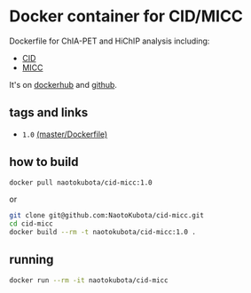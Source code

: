 # Docker container for CID/MICC

Dockerfile for ChIA-PET and HiChIP analysis including:
- [CID](http://groups.csail.mit.edu/cgs/gem/cid/)
- [MICC](http://bioinfo.au.tsinghua.edu.cn/member/xwwang/MICCusage/)

It's on [dockerhub](https://hub.docker.com/r/naotokubota/cid-micc) and [github](https://github.com/NaotoKubota/cid-micc).

## tags and links
- `1.0` [(master/Dockerfile)](https://github.com/NaotoKubota/cid-micc/blob/master/Dockerfile)

## how to build

```sh
docker pull naotokubota/cid-micc:1.0
```

or

```sh
git clone git@github.com:NaotoKubota/cid-micc.git
cd cid-micc
docker build --rm -t naotokubota/cid-micc:1.0 .
```

## running

```sh
docker run --rm -it naotokubota/cid-micc
```

